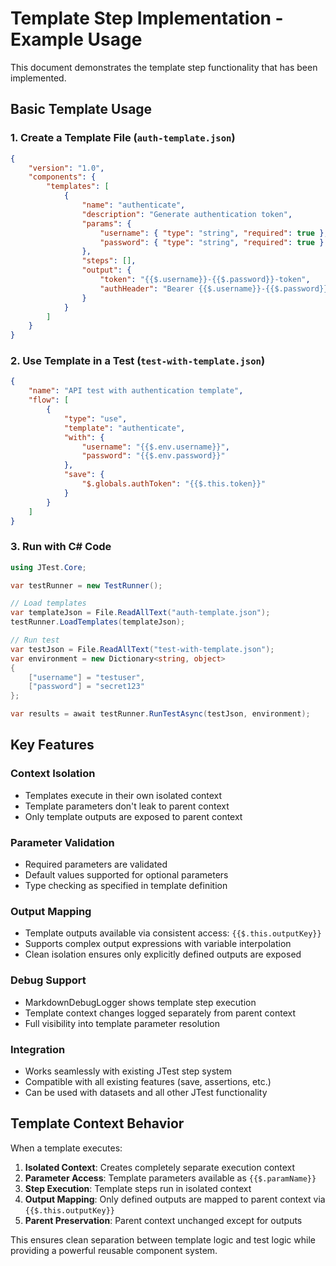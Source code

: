 # Template Step Implementation - Example Usage

This document demonstrates the template step functionality that has been implemented.

## Basic Template Usage

### 1. Create a Template File (`auth-template.json`)

```json
{
    "version": "1.0",
    "components": {
        "templates": [
            {
                "name": "authenticate",
                "description": "Generate authentication token",
                "params": {
                    "username": { "type": "string", "required": true },
                    "password": { "type": "string", "required": true }
                },
                "steps": [],
                "output": {
                    "token": "{{$.username}}-{{$.password}}-token",
                    "authHeader": "Bearer {{$.username}}-{{$.password}}-token"
                }
            }
        ]
    }
}
```

### 2. Use Template in a Test (`test-with-template.json`)

```json
{
    "name": "API test with authentication template",
    "flow": [
        {
            "type": "use",
            "template": "authenticate",
            "with": {
                "username": "{{$.env.username}}",
                "password": "{{$.env.password}}"
            },
            "save": {
                "$.globals.authToken": "{{$.this.token}}"
            }
        }
    ]
}
```

### 3. Run with C# Code

```csharp
using JTest.Core;

var testRunner = new TestRunner();

// Load templates
var templateJson = File.ReadAllText("auth-template.json");
testRunner.LoadTemplates(templateJson);

// Run test
var testJson = File.ReadAllText("test-with-template.json");
var environment = new Dictionary<string, object>
{
    ["username"] = "testuser",
    ["password"] = "secret123"
};

var results = await testRunner.RunTestAsync(testJson, environment);
```

## Key Features

### Context Isolation
- Templates execute in their own isolated context
- Template parameters don't leak to parent context
- Only template outputs are exposed to parent context

### Parameter Validation
- Required parameters are validated
- Default values supported for optional parameters
- Type checking as specified in template definition

### Output Mapping
- Template outputs available via consistent access: `{{$.this.outputKey}}`
- Supports complex output expressions with variable interpolation
- Clean isolation ensures only explicitly defined outputs are exposed

### Debug Support
- MarkdownDebugLogger shows template step execution
- Template context changes logged separately from parent context
- Full visibility into template parameter resolution

### Integration
- Works seamlessly with existing JTest step system
- Compatible with all existing features (save, assertions, etc.)
- Can be used with datasets and all other JTest functionality

## Template Context Behavior

When a template executes:

1. **Isolated Context**: Creates completely separate execution context
2. **Parameter Access**: Template parameters available as `{{$.paramName}}`
3. **Step Execution**: Template steps run in isolated context
4. **Output Mapping**: Only defined outputs are mapped to parent context via `{{$.this.outputKey}}`
5. **Parent Preservation**: Parent context unchanged except for outputs

This ensures clean separation between template logic and test logic while providing a powerful reusable component system.